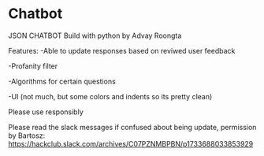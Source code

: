# Chatbot

JSON CHATBOT 
Build with python by Advay Roongta

Features:
  -Able to update responses based on reviwed user feedback

  -Profanity filter
  
  -Algorithms for certain questions
  
  -UI (not much, but some colors and indents so its pretty clean)

Please use responsibly

Please read the slack messages if confused about being update, permission by Bartosz:
https://hackclub.slack.com/archives/C07PZNMBPBN/p1733688033853929
